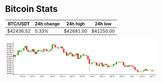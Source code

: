 # Bitcoin Stats

BTC/USDT|24h change|24h high|24h low|
|---|---|---|---|
|$42436.52|0.33%|$42691.00|$41250.00|

<img src="./chart.svg">
